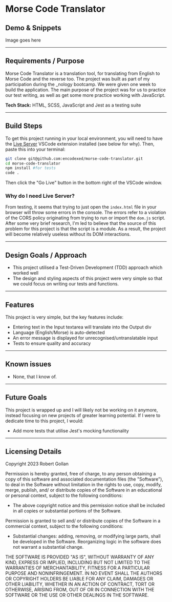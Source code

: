 # Morse Code Translator

## Demo & Snippets

Image goes here

---

## Requirements / Purpose

Morse Code Translator is a translation tool, for translating from English to Morse Code and the reverse too. The project was built as part of my participation during the \_nology bootcamp. We were given one week to build the application. The main purpose of the project was for us to practice our test writing, as well as get some more practice working with JavaScript.

**Tech Stack:** HTML, SCSS, JavaScript and Jest as a testing suite

---

## Build Steps

To get this project running in your local environment, you will need to have the [Live Server](https://marketplace.visualstudio.com/items?itemName=ritwickdey.LiveServer) VSCode extension installed (see below for why). Then, paste this into your terminal:

```bash
git clone git@github.com:encodexed/morse-code-translator.git
cd morse-code-translator
npm install #for tests
code .
```

Then click the "Go Live" button in the bottom right of the VSCode window.

### Why do I need Live Server?

From testing, it seems that trying to just open the `index.html` file in your browser will throw some errors in the console. The errors refer to a violation of the CORS policy originating from trying to run or import the `dom.js` script. After some very brief research, I'm led to believe that the source of this problem for this project is that the script is a module. As a result, the project will become relatively useless without its DOM interactions.

---

## Design Goals / Approach

- This project utilised a Test-Driven Development (TDD) approach which worked well
- The design and styling aspects of this project were very simple so that we could focus on writing our tests and functions.

---

## Features

This project is very simple, but the key features include:

- Entering text in the Input textarea will translate into the Output div
- Language (English/Morse) is auto-detected
- An error message is displayed for unrecognised/untranslatable input
- Tests to ensure quality and accuracy

---

## Known issues

- None, that I know of.

---

## Future Goals

This project is wrapped up and I will likely not be working on it anymore, instead focusing on new projects of greater learning potential. If I were to dedicate time to this project, I would:

- Add more tests that utilise Jest's mocking functionality

---

## Licensing Details

Copyright 2023 Robert Gollan

Permission is hereby granted, free of charge, to any person obtaining a copy of this software and associated documentation files (the "Software"), to deal in the Software without limitation in the rights to use, copy, modify, merge, publish, and/ or distribute copies of the Software in an educational or personal context, subject to the following conditions:

- The above copyright notice and this permission notice shall be included in all copies or substantial portions of the Software.

Permission is granted to sell and/ or distribute copies of the Software in a commercial context, subject to the following conditions:

- Substantial changes: adding, removing, or modifying large parts, shall be developed in the Software. Reorganizing logic in the software does not warrant a substantial change.

THE SOFTWARE IS PROVIDED "AS IS", WITHOUT WARRANTY OF ANY KIND, EXPRESS OR IMPLIED, INCLUDING BUT NOT LIMITED TO THE WARRANTIES OF MERCHANTABILITY, FITNESS FOR A PARTICULAR PURPOSE AND NONINFRINGEMENT. IN NO EVENT SHALL THE AUTHORS OR COPYRIGHT HOLDERS BE LIABLE FOR ANY CLAIM, DAMAGES OR OTHER LIABILITY, WHETHER IN AN ACTION OF CONTRACT, TORT OR OTHERWISE, ARISING FROM, OUT OF OR IN CONNECTION WITH THE SOFTWARE OR THE USE OR OTHER DEALINGS IN THE SOFTWARE.
